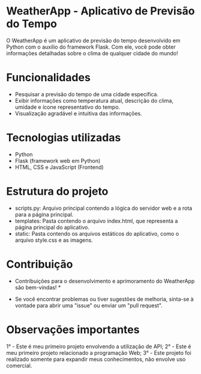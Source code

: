 # WeatherApp - Aplicativo de Previsão do Tempo

O WeatherApp é um aplicativo de previsão do tempo desenvolvido em Python com o auxílio do framework Flask.
Com ele, você pode obter informações detalhadas sobre o clima de qualquer cidade do mundo!

# Funcionalidades
- Pesquisar a previsão do tempo de uma cidade específica.
- Exibir informações como temperatura atual, descrição do clima, umidade e ícone representativo do tempo.
- Visualização agradável e intuitiva das informações.

# Tecnologias utilizadas
- Python
- Flask (framework web em Python)
- HTML, CSS e JavaScript (Frontend)

# Estrutura do projeto
- scripts.py: Arquivo principal contendo a lógica do servidor web e a rota para a página principal.
- templates: Pasta contendo o arquivo index.html, que representa a página principal do aplicativo.
- static: Pasta contendo os arquivos estáticos do aplicativo, como o arquivo style.css e as imagens.

# Contribuição
* Contribuições para o desenvolvimento e aprimoramento do WeatherApp são bem-vindas! * 
- Se você encontrar problemas ou tiver sugestões de melhoria, sinta-se à vontade para abrir uma "issue" ou enviar um "pull request".

# Observações importantes
1° - Este é meu primeiro projeto envolvendo a utilização de API;
2° - Este é meu primeiro projeto relacionado a programação Web;
3° - Este projeto foi realizado somente para expandir meus conhecimentos, não envolve uso comercial.
